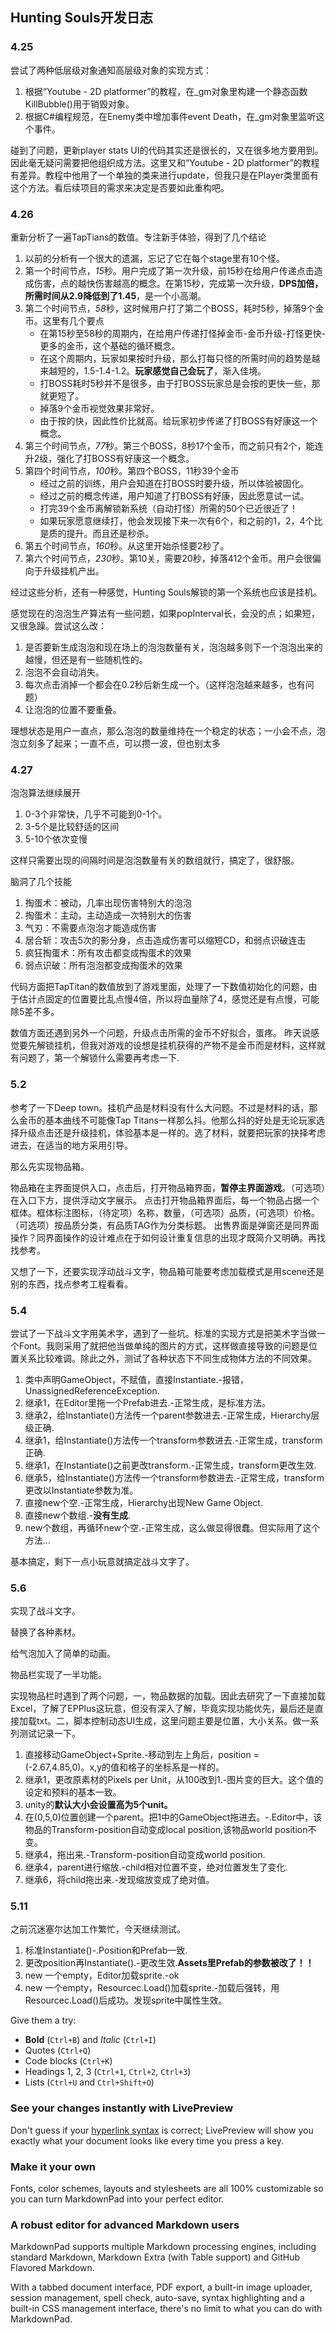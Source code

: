 ## Hunting Souls开发日志 ##


### 4.25 ###
尝试了两种低层级对象通知高层级对象的实现方式：


1. 根据“Youtube - 2D platformer”的教程，在_gm对象里构建一个静态函数KillBubble()用于销毁对象。
2. 根据C#编程规范，在Enemy类中增加事件event Death，在_gm对象里监听这个事件。

碰到了问题，更新player stats UI的代码其实还是很长的，又在很多地方要用到。因此毫无疑问需要把他组织成方法。这里又和“Youtube - 2D platformer”的教程有差异。教程中他用了一个单独的类来进行update，但我只是在Player类里面有这个方法。看后续项目的需求来决定是否要如此重构吧。

### 4.26 ###

重新分析了一遍TapTians的数值。专注新手体验，得到了几个结论

1. 以前的分析有一个很大的遗漏，忘记了它在每个stage里有10个怪。
2. 第一个时间节点，*15*秒。用户完成了第一次升级，前15秒在给用户传递点击造成伤害，点的越快伤害越高的概念。在第15秒，完成第一次升级，**DPS加倍，所需时间从2.9降低到了1.45**，是一个小高潮。
3. 第二个时间节点，*58*秒，这时候用户打了第二个BOSS，耗时5秒，掉落9个金币。这里有几个要点
	- 在第15秒至58秒的周期内，在给用户传递打怪掉金币-金币升级-打怪更快-更多的金币，这个基础的循环概念。
	- 在这个周期内，玩家如果按时升级，那么打每只怪的所需时间的趋势是越来越短的，1.5-1.4-1.2。**玩家感觉自己会玩了**，渐入佳境。
	- 打BOSS耗时5秒并不是很多，由于打BOSS玩家总是会按的更快一些，那就更短了。
	- 掉落9个金币视觉效果非常好。
	- 由于按的快，因此性价比就高。给玩家初步传递了打BOSS有好康这一个概念。
4. 第三个时间节点，*77*秒。第三个BOSS，8秒17个金币，而之前只有2个，能连升2级，强化了打BOSS有好康这一个概念。
5. 第四个时间节点，*100*秒。第四个BOSS，11秒39个金币
	- 经过之前的训练，用户会知道在打BOSS时要升级，所以体验被固化。
	- 经过之前的概念传递，用户知道了打BOSS有好康，因此愿意试一试。
	- 打完39个金币离解锁新系统（自动打怪）所需的50个已近很近了！
	- 如果玩家愿意继续打，他会发现接下来一次有6个，和之前的1，2，4个比是质的提升。而且还是秒杀。
6. 第五个时间节点，*160*秒。从这里开始杀怪要2秒了。
7. 第六个时间节点，*230*秒。第10关，需要20秒，掉落412个金币。用户会很偏向于升级挂机产出。

经过这些分析，还有一种感觉，Hunting Souls解锁的第一个系统也应该是挂机。

感觉现在的泡泡生产算法有一些问题，如果popInterval长，会没的点；如果短，又很急躁。尝试这么改：

1. 是否要新生成泡泡和现在场上的泡泡数量有关，泡泡越多则下一个泡泡出来的越慢，但还是有一些随机性的。
2. 泡泡不会自动消失。
3. 每次点击消掉一个都会在0.2秒后新生成一个。（这样泡泡越来越多，也有问题）
4. 让泡泡的位置不要重叠。

理想状态是用户一直点，那么泡泡的数量维持在一个稳定的状态；一小会不点，泡泡立刻多了起来；一直不点，可以攒一波，但也别太多

### 4.27 ###
泡泡算法继续展开

1. 0-3个非常快，几乎不可能到0-1个。
2. 3-5个是比较舒适的区间
3. 5-10个依次变慢

这样只需要出现的间隔时间是泡泡数量有关的数组就行，搞定了，很舒服。

脑洞了几个技能

1. 掏蛋术：被动，几率出现伤害特别大的泡泡
2. 掏蛋术：主动，主动造成一次特别大的伤害
3. 气刃：不需要点泡泡才能造成伤害
4. 居合斩：攻击5次的影分身，点击造成伤害可以缩短CD，和弱点识破连击
5. 疯狂掏蛋术：所有攻击都变成掏蛋术的效果
6. 弱点识破：所有泡泡都变成掏蛋术的效果

代码方面把TapTitan的数值放到了游戏里面，处理了一下数值初始化的问题，由于估计点固定的位置要比乱点慢4倍，所以将血量除了4，感觉还是有点慢，可能除5差不多。

数值方面还遇到另外一个问题，升级点击所需的金币不好拟合，蛋疼。
昨天说感觉要先解锁挂机，但我对游戏的设想是挂机获得的产物不是金币而是材料，这样就有问题了，第一个解锁什么需要再考虑一下.

### 5.2 ###
参考了一下Deep town。挂机产品是材料没有什么大问题。不过是材料的话，那么金币的基本曲线不可能像Tap Titans一样那么抖。他那么抖的好处是无论玩家选择升级点击还是升级挂机，体验基本是一样的。选了材料，就要把玩家的抉择考虑进去，在适当的地方采用引导。

那么先实现物品箱。

物品箱在主界面提供入口，点击后，打开物品箱界面，**暂停主界面游戏**。（可选项）在入口下方，提供浮动文字展示。
点击打开物品箱界面后，每一个物品占据一个框体。框体标注图标，（待定项）名称，数量，（可选项）品质，(可选项）价格。（可选项）按品质分类，有品质TAG作为分类标题。
出售界面是弹窗还是同界面操作？同界面操作的设计难点在于如何设计重复信息的出现才既简介又明确。再找找参考。

又想了一下，还要实现浮动战斗文字，物品箱可能要考虑加载模式是用scene还是别的东西，找点参考工程看看。

### 5.4 ###
 
尝试了一下战斗文字用美术字，遇到了一些坑。标准的实现方式是把美术字当做一个Font。我则采用了就把他当做单纯的图片的方式，这样做直接导致的问题是位置关系比较难调。除此之外，测试了各种状态下不同生成物体方法的不同效果。

1.	类中声明GameObject，不赋值，直接Instantiate.-报错，UnassignedReferenceException.
2.	继承1，在Editor里拖一个Prefab进去.-正常生成，是标准方法。
3.	继承2，给Instantiate()方法传一个parent参数进去.-正常生成，Hierarchy层级正确.
4.	继承1，给Instantiate()方法传一个transform参数进去.-正常生成，transform正确.
5.	继承1，在Instantiate()之前更改transform.-正常生成，transform更改生效.
6.	继承5，给Instantiate()方法传一个transform参数进去.-正常生成，transform更改以Instantiate参数为准。
7.	直接new个空.-正常生成，Hierarchy出现New Game Object.
8.	直接new个数组.-**没有生成**.
9.	new个数组，再循环new个空.-正常生成，这么做显得很蠢。但实际用了这个方法...

基本搞定，剩下一点小玩意就搞定战斗文字了。

### 5.6 ###
实现了战斗文字。

替换了各种素材。

给气泡加入了简单的动画。

物品栏实现了一半功能。

实现物品栏时遇到了两个问题，一，物品数据的加载。因此去研究了一下直接加载Excel，了解了EPPlus这玩意，但没有深入了解，毕竟实现功能优先，最后还是直接加载txt。二，脚本控制动态UI生成，这里问题主要是位置，大小关系。做一系列测试记录一下。

1.	直接移动GameObject+Sprite.-移动到左上角后，position = (-2.67,4.85,0)。x,y的值和格子的坐标系是一样的。
2.	继承1，更改原素材的Pixels per Unit，从100改到1.-图片变的巨大。这个值的设定和预料的基本一致。
3.	unity的**默认大小会设置高为5个unit。**
4.	在(0,5,0)位置创建一个parent。把1中的GameObject拖进去。-.Editor中，该物品的Transform-position自动变成local position,该物品world position不变。
5.	继承4，拖出来.-Transform-position自动变成world position.
6.	继承4，parent进行缩放.-child相对位置不变，绝对位置发生了变化.
7.	继承6，将child拖出来.-发现缩放变成了绝对值。

### 5.11 ###
之前沉迷塞尔达加工作繁忙，今天继续测试。

1.	标准Instantiate()-.Position和Prefab一致.
2.	更改position再Instantiate().-更改生效.**Assets里Prefab的参数被改了！！**
3.	new 一个empty，Editor加载sprite.-ok
4.	new 一个empty，Resourcec.Load()加载sprite.-加载后强转，用Resourcec.Load<Sprite>()后成功。发现sprite中属性生效。

Give them a try:

- **Bold** (`Ctrl+B`) and *Italic* (`Ctrl+I`)
- Quotes (`Ctrl+Q`)
- Code blocks (`Ctrl+K`)
- Headings 1, 2, 3 (`Ctrl+1`, `Ctrl+2`, `Ctrl+3`)
- Lists (`Ctrl+U` and `Ctrl+Shift+O`)

### See your changes instantly with LivePreview ###

Don't guess if your [hyperlink syntax](http://markdownpad.com) is correct; LivePreview will show you exactly what your document looks like every time you press a key.

### Make it your own ###

Fonts, color schemes, layouts and stylesheets are all 100% customizable so you can turn MarkdownPad into your perfect editor.

### A robust editor for advanced Markdown users ###

MarkdownPad supports multiple Markdown processing engines, including standard Markdown, Markdown Extra (with Table support) and GitHub Flavored Markdown.

With a tabbed document interface, PDF export, a built-in image uploader, session management, spell check, auto-save, syntax highlighting and a built-in CSS management interface, there's no limit to what you can do with MarkdownPad.
